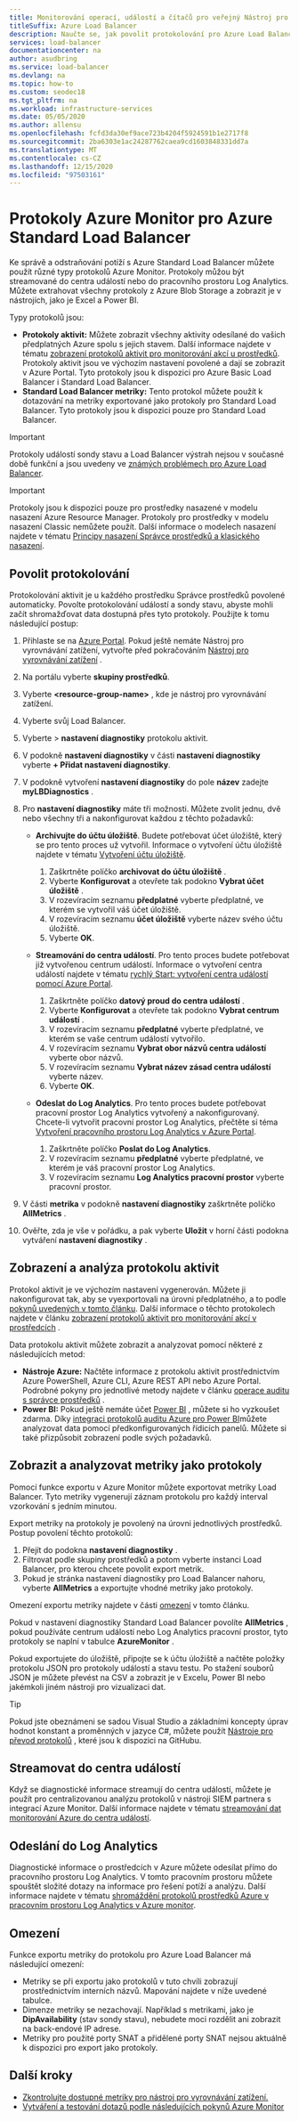 ```yaml
---
title: Monitorování operací, událostí a čítačů pro veřejný Nástroj pro vyrovnávání zatížení
titleSuffix: Azure Load Balancer
description: Naučte se, jak povolit protokolování pro Azure Load Balancer.
services: load-balancer
documentationcenter: na
author: asudbring
ms.service: load-balancer
ms.devlang: na
ms.topic: how-to
ms.custom: seodec18
ms.tgt_pltfrm: na
ms.workload: infrastructure-services
ms.date: 05/05/2020
ms.author: allensu
ms.openlocfilehash: fcfd3da30ef9ace723b4204f5924591b1e2717f8
ms.sourcegitcommit: 2ba6303e1ac24287762caea9cd1603848331dd7a
ms.translationtype: MT
ms.contentlocale: cs-CZ
ms.lasthandoff: 12/15/2020
ms.locfileid: "97503161"
---
```

# <a name="azure-monitor-logs-for-azure-standard-load-balancer"></a>Protokoly Azure Monitor pro Azure Standard Load Balancer

Ke správě a odstraňování potíží s Azure Standard Load Balancer můžete použít různé typy protokolů Azure Monitor. Protokoly můžou být streamované do centra událostí nebo do pracovního prostoru Log Analytics. Můžete extrahovat všechny protokoly z Azure Blob Storage a zobrazit je v nástrojích, jako je Excel a Power BI. 

Typy protokolů jsou:

* **Protokoly aktivit:** Můžete zobrazit všechny aktivity odesílané do vašich předplatných Azure spolu s jejich stavem. Další informace najdete v tématu [zobrazení protokolů aktivit pro monitorování akcí u prostředků](../azure-resource-manager/management/view-activity-logs.md). Protokoly aktivit jsou ve výchozím nastavení povolené a dají se zobrazit v Azure Portal. Tyto protokoly jsou k dispozici pro Azure Basic Load Balancer i Standard Load Balancer.
* **Standard Load Balancer metriky:** Tento protokol můžete použít k dotazování na metriky exportované jako protokoly pro Standard Load Balancer. Tyto protokoly jsou k dispozici pouze pro Standard Load Balancer.

> [!IMPORTANT]
> Protokoly událostí sondy stavu a Load Balancer výstrah nejsou v současné době funkční a jsou uvedeny ve [známých problémech pro Azure Load Balancer](whats-new.md#known-issues). 

> [!IMPORTANT]
> Protokoly jsou k dispozici pouze pro prostředky nasazené v modelu nasazení Azure Resource Manager. Protokoly pro prostředky v modelu nasazení Classic nemůžete použít. Další informace o modelech nasazení najdete v tématu [Principy nasazení Správce prostředků a klasického nasazení](../azure-resource-manager/management/deployment-models.md).

## <a name="enable-logging"></a>Povolit protokolování

Protokolování aktivit je u každého prostředku Správce prostředků povolené automaticky. Povolte protokolování událostí a sondy stavu, abyste mohli začít shromažďovat data dostupná přes tyto protokoly. Použijte k tomu následující postup:

1. Přihlaste se na [Azure Portal](https://portal.azure.com). Pokud ještě nemáte Nástroj pro vyrovnávání zatížení, vytvořte před pokračováním [Nástroj pro vyrovnávání zatížení](./quickstart-load-balancer-standard-public-portal.md) .
1. Na portálu vyberte **skupiny prostředků**.
2. Vyberte **\<resource-group-name>** , kde je nástroj pro vyrovnávání zatížení.
3. Vyberte svůj Load Balancer.
4. Vyberte   >  **nastavení diagnostiky** protokolu aktivit.
5. V podokně **nastavení diagnostiky** v části **nastavení diagnostiky** vyberte **+ Přidat nastavení diagnostiky**.
6. V podokně vytvoření **nastavení diagnostiky** do pole **název** zadejte **myLBDiagnostics** .
7. Pro **nastavení diagnostiky** máte tři možnosti. Můžete zvolit jednu, dvě nebo všechny tři a nakonfigurovat každou z těchto požadavků:

   * **Archivujte do účtu úložiště**. Budete potřebovat účet úložiště, který se pro tento proces už vytvořil. Informace o vytvoření účtu úložiště najdete v tématu [Vytvoření účtu úložiště](../storage/common/storage-account-create.md?tabs=azure-portal).
     1. Zaškrtněte políčko **archivovat do účtu úložiště** .
     2. Vyberte **Konfigurovat** a otevřete tak podokno **Vybrat účet úložiště** .
     3. V rozevíracím seznamu **předplatné** vyberte předplatné, ve kterém se vytvořil váš účet úložiště.
     4. V rozevíracím seznamu **účet úložiště** vyberte název svého účtu úložiště.
     5. Vyberte **OK**.

   * **Streamování do centra událostí**. Pro tento proces budete potřebovat již vytvořenou centrum událostí. Informace o vytvoření centra událostí najdete v tématu [rychlý Start: vytvoření centra událostí pomocí Azure Portal](../event-hubs/event-hubs-create.md).
     1. Zaškrtněte políčko **datový proud do centra událostí** .
     2. Vyberte **Konfigurovat** a otevřete tak podokno **Vybrat centrum událostí** .
     3. V rozevíracím seznamu **předplatné** vyberte předplatné, ve kterém se vaše centrum událostí vytvořilo.
     4. V rozevíracím seznamu **Vybrat obor názvů centra událostí** vyberte obor názvů.
     5. V rozevíracím seznamu **Vybrat název zásad centra událostí** vyberte název.
     6. Vyberte **OK**.

   * **Odeslat do Log Analytics**. Pro tento proces budete potřebovat pracovní prostor Log Analytics vytvořený a nakonfigurovaný. Chcete-li vytvořit pracovní prostor Log Analytics, přečtěte si téma [Vytvoření pracovního prostoru Log Analytics v Azure Portal](../azure-monitor/learn/quick-create-workspace.md).
     1. Zaškrtněte políčko **Poslat do Log Analytics**.
     2. V rozevíracím seznamu **předplatné** vyberte předplatné, ve kterém je váš pracovní prostor Log Analytics.
     3. V rozevíracím seznamu **Log Analytics pracovní prostor** vyberte pracovní prostor.

8. V části **metrika** v podokně **nastavení diagnostiky** zaškrtněte políčko **AllMetrics** .

9. Ověřte, zda je vše v pořádku, a pak vyberte **Uložit** v horní části podokna vytváření **nastavení diagnostiky** .

## <a name="view-and-analyze-the-activity-log"></a>Zobrazení a analýza protokolu aktivit

Protokol aktivit je ve výchozím nastavení vygenerován. Můžete ji nakonfigurovat tak, aby se vyexportovali na úrovni předplatného, a to podle [pokynů uvedených v tomto článku](https://docs.microsoft.com/azure/azure-monitor/platform/activity-log). Další informace o těchto protokolech najdete v článku [zobrazení protokolů aktivit pro monitorování akcí v prostředcích](../azure-resource-manager/management/view-activity-logs.md) .

Data protokolu aktivit můžete zobrazit a analyzovat pomocí některé z následujících metod:

* **Nástroje Azure:** Načtěte informace z protokolu aktivit prostřednictvím Azure PowerShell, Azure CLI, Azure REST API nebo Azure Portal. Podrobné pokyny pro jednotlivé metody najdete v článku [operace auditu s správce prostředků](../azure-resource-manager/management/view-activity-logs.md) .
* **Power BI:** Pokud ještě nemáte účet [Power BI](https://powerbi.microsoft.com/pricing) , můžete si ho vyzkoušet zdarma. Díky [integraci protokolů auditu Azure pro Power BI](https://powerbi.microsoft.com/integrations/azure-audit-logs/)můžete analyzovat data pomocí předkonfigurovaných řídicích panelů. Můžete si také přizpůsobit zobrazení podle svých požadavků.

## <a name="view-and-analyze-metrics-as-logs"></a>Zobrazit a analyzovat metriky jako protokoly
Pomocí funkce exportu v Azure Monitor můžete exportovat metriky Load Balancer. Tyto metriky vygenerují záznam protokolu pro každý interval vzorkování s jedním minutou.

Export metriky na protokoly je povolený na úrovni jednotlivých prostředků. Postup povolení těchto protokolů:

1. Přejít do podokna **nastavení diagnostiky** .
1. Filtrovat podle skupiny prostředků a potom vyberte instanci Load Balancer, pro kterou chcete povolit export metrik. 
1. Pokud je stránka nastavení diagnostiky pro Load Balancer nahoru, vyberte **AllMetrics** a exportujte vhodné metriky jako protokoly.

Omezení exportu metriky najdete v části [omezení](#limitations) v tomto článku.

Pokud v nastavení diagnostiky Standard Load Balancer povolíte **AllMetrics** , pokud používáte centrum událostí nebo Log Analytics pracovní prostor, tyto protokoly se naplní v tabulce **AzureMonitor** . 

Pokud exportujete do úložiště, připojte se k účtu úložiště a načtěte položky protokolu JSON pro protokoly událostí a stavu testu. Po stažení souborů JSON je můžete převést na CSV a zobrazit je v Excelu, Power BI nebo jakémkoli jiném nástroji pro vizualizaci dat. 

> [!TIP]
> Pokud jste obeznámeni se sadou Visual Studio a základními koncepty úprav hodnot konstant a proměnných v jazyce C#, můžete použít [Nástroje pro převod protokolů](https://github.com/Azure-Samples/networking-dotnet-log-converter) , které jsou k dispozici na GitHubu.

## <a name="stream-to-an-event-hub"></a>Streamovat do centra událostí
Když se diagnostické informace streamují do centra událostí, můžete je použít pro centralizovanou analýzu protokolů v nástroji SIEM partnera s integrací Azure Monitor. Další informace najdete v tématu [streamování dat monitorování Azure do centra událostí](../azure-monitor/platform/stream-monitoring-data-event-hubs.md#partner-tools-with-azure-monitor-integration).

## <a name="send-to-log-analytics"></a>Odeslání do Log Analytics
Diagnostické informace o prostředcích v Azure můžete odesílat přímo do pracovního prostoru Log Analytics. V tomto pracovním prostoru můžete spouštět složité dotazy na informace pro řešení potíží a analýzu. Další informace najdete v tématu [shromáždění protokolů prostředků Azure v pracovním prostoru Log Analytics v Azure monitor](../azure-monitor/platform/resource-logs.md#send-to-log-analytics-workspace).

## <a name="limitations"></a>Omezení
Funkce exportu metriky do protokolu pro Azure Load Balancer má následující omezení:
* Metriky se při exportu jako protokolů v tuto chvíli zobrazují prostřednictvím interních názvů. Mapování najdete v níže uvedené tabulce.
* Dimenze metriky se nezachovají. Například s metrikami, jako je **DipAvailability** (stav sondy stavu), nebudete moci rozdělit ani zobrazit na back-endové IP adrese.
* Metriky pro použité porty SNAT a přidělené porty SNAT nejsou aktuálně k dispozici pro export jako protokoly.

## <a name="next-steps"></a>Další kroky
* [Zkontrolujte dostupné metriky pro nástroj pro vyrovnávání zatížení.](https://docs.microsoft.com/azure/load-balancer/load-balancer-standard-diagnostics)
* [Vytváření a testování dotazů podle následujících pokynů Azure Monitor](https://docs.microsoft.com/azure/azure-monitor/log-query/log-query-overview)
